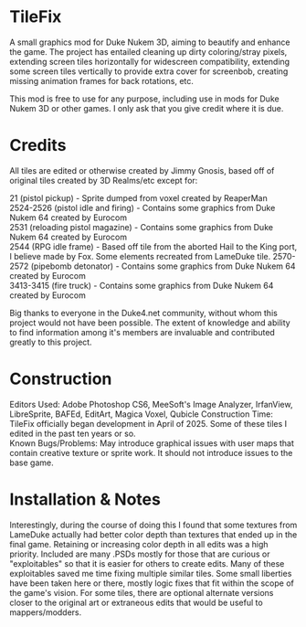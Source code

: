# TileFix

A small graphics mod for Duke Nukem 3D, aiming to beautify and enhance the game. The project has entailed cleaning up dirty coloring/stray pixels, extending screen tiles horizontally for widescreen compatibility, extending some screen tiles vertically to provide extra cover for screenbob, creating missing animation frames for back rotations, etc.



This mod is free to use for any purpose, including use in mods for Duke Nukem 3D or other games. I only ask that you give credit where it is due.

# Credits

All tiles are edited or otherwise created by Jimmy Gnosis, based off of original tiles created by 3D Realms/etc except for:



21 (pistol pickup) - Sprite dumped from voxel created by ReaperMan  
2524-2526 (pistol idle and firing) - Contains some graphics from Duke Nukem 64 created by Eurocom  
2531 (reloading pistol magazine) - Contains some graphics from Duke Nukem 64 created by Eurocom  
2544 (RPG idle frame) - Based off tile from the aborted Hail to the King port, I believe made by Fox. Some elements recreated from LameDuke tile.
2570-2572 (pipebomb detonator) - Contains some graphics from Duke Nukem 64 created by Eurocom  
3413-3415 (fire truck) - Contains some graphics from Duke Nukem 64 created by Eurocom



Big thanks to everyone in the Duke4.net community, without whom this project would not have been possible. The extent of knowledge and ability to find information among it's members are invaluable and contributed greatly to this project.

# Construction

Editors Used: Adobe Photoshop CS6, MeeSoft's Image Analyzer, IrfanView, LibreSprite, BAFEd, EditArt, Magica Voxel, Qubicle
Construction Time: TileFix officially began development in April of 2025. Some of these tiles I edited in the past ten years or so.  
Known Bugs/Problems: May introduce graphical issues with user maps that contain creative texture or sprite work. It should not introduce issues to the base game.

# Installation \& Notes

Interestingly, during the course of doing this I found that some textures from LameDuke actually had better color depth than textures that ended up in the final game. Retaining or increasing color depth in all edits was a high priority. Included are many .PSDs mostly for those that are curious or "exploitables" so that it is easier for others to create edits. Many of these exploitables saved me time fixing multiple similar tiles. Some small liberties have been taken here or there, mostly logic fixes that fit within the scope of the game's vision. For some tiles, there are optional alternate versions closer to the original art or extraneous edits that would be useful to mappers/modders.

